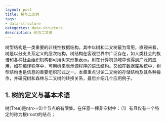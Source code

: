 ```yaml
---
layout: post
title: 树与二叉树
tags:
- data-structure
categories: data-structure
description: 树与二叉树
---
```


树型结构是一类重要的非线性数据结构。其中以树和二叉树最为常用，直观来看，树是以分支关系定义的层次结构。树结构在客观世界中广泛存在，如人类社会的族谱和各种社会组织机构都可用树来形象表示。树在计算机领域中也得到广泛的应用，如在编译程序中，可用树来表示源程序的语法结构。又如在数据库系统中，树型结构也是信息的重要组织形式之一。本章重点讨论二叉树的存储结构及其各种操作，并研究树和森林与二叉树的转换关系，最后介绍几个应用例子。


<!-- more -->

## 1. 树的定义与基本术语
树(Tree)是n(n>=0)个节点的有限集。在任意一棵非空树中：（1）有且仅有一个特定的称为根(root)的结点；


<br />
<br />


